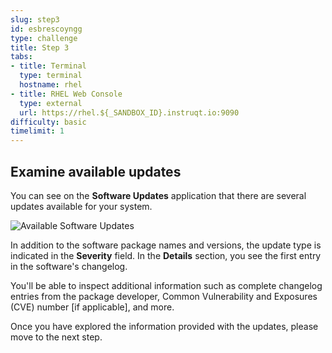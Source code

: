```yaml
---
slug: step3
id: esbrescoyngg
type: challenge
title: Step 3
tabs:
- title: Terminal
  type: terminal
  hostname: rhel
- title: RHEL Web Console
  type: external
  url: https://rhel.${_SANDBOX_ID}.instruqt.io:9090
difficulty: basic
timelimit: 1
---
```

## Examine available updates

You can see on the **Software Updates** application that there are several updates available for your system.

![Available Software Updates](../assets/Available-Updates.png)

In addition to the software package names and versions, the update type is indicated in the **Severity** field.  In the **Details** section, you see the first entry in the software's changelog.

You'll be able to inspect additional information such as complete changelog entries from the package developer, Common Vulnerability and Exposures (CVE) number [if applicable], and more.

Once you have explored the information provided with the updates, please move to the next step.
